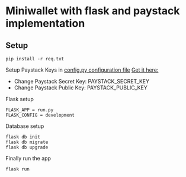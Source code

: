 # Miniwallet with flask and paystack implementation 



## Setup

```
pip install -r req.txt
```

Setup Paystack Keys in [config.py configuration file](./config.py)
[Get it here:](https://dashboard.paystack.com/#/settings/developer)
- Change Paystack Secret Key: PAYSTACK_SECRET_KEY
- Change Paystack Public Key: PAYSTACK_PUBLIC_KEY


Flask setup

```
FLASK_APP = run.py
FLASK_CONFIG = development
```

Database setup

```
flask db init
flask db migrate
flask db upgrade
```

Finally run the app

```
flask run
```
